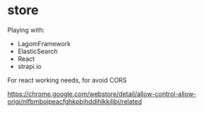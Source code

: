 # store

Playing with:

* LagomFramework
* ElasticSearch
* React
* strapi.io


For react working needs, for avoid CORS

https://chrome.google.com/webstore/detail/allow-control-allow-origi/nlfbmbojpeacfghkpbjhddihlkkiljbi/related


